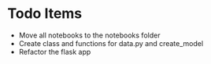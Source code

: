 # Todo Items

* Move all notebooks to the notebooks folder
* Create class and functions for data.py and create_model
* Refactor the flask app
